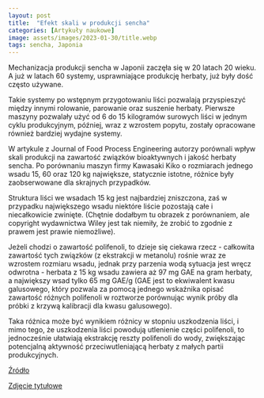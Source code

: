 ```yaml
---
layout: post
title:  "Efekt skali w produkcji sencha"
categories: [Artykuły naukowe]
image: assets/images/2023-01-30/title.webp
tags: sencha, Japonia
---
```

Mechanizacja produkcji sencha w Japonii zaczęła się w 20 latach 20 wieku. A już w latach 60 systemy, usprawniające produkcję herbaty, już były dość często używane.

Takie systemy po wstępnym przygotowaniu liści pozwalają przyspieszyć między innymi rolowanie, parowanie oraz suszenie herbaty. Pierwsze maszyny pozwalały użyć od 6 do 15 kilogramów surowych liści w jednym cyklu produkcyjnym, później, wraz z wzrostem popytu, zostały opracowane również bardziej wydajne systemy.

W artykule z Journal of Food Process Engineering autorzy porównali wpływ skali produkcji na zawartość związków bioaktywnych i jakość herbaty sencha. Po porównaniu maszyn firmy Kawasaki Kiko o rozmiarach jednego wsadu 15, 60 oraz 120 kg największe, statycznie istotne, różnice były zaobserwowane dla skrajnych przypadków. 

Struktura liści we wsadach 15 kg jest najbardziej zniszczona, zaś w przypadku największego wsadu niektóre liście pozostają całe i niecałkowicie zwinięte. (Chętnie dodałbym tu obrazek z porównaniem, ale copyright wydawnictwa Wiley jest tak niemiły, że zrobić to zgodnie z prawem jest prawie niemożliwe).

Jeżeli chodzi o zawartość polifenoli, to dzieje się ciekawa rzecz - całkowita zawartość tych związków (z ekstrakcji w metanolu) rośnie wraz ze wzrostem rozmiaru wsadu, jednak przy parzenia wodą sytuacja jest wręcz odwrotna - herbata z 15 kg wsadu zawiera aż 97 mg GAE na gram herbaty, a największy wsad tylko 65 mg GAE/g (GAE jest to ekwiwalent kwasu galusowego, który pozwala za pomocą jednego wskaźnika opisać zawartość różnych polifenoli w roztworze porównując wynik próby dla próbki z krzywą kalibracji dla kwasu galusowego).

Taka różnica może być wynikiem różnicy w stopniu uszkodzenia liści, i mimo tego, że uszkodzenia liści powodują utlenienie części polifenoli, to jednocześnie ułatwiają ekstrakcję reszty polifenoli do wody, zwiększając potencjalną aktywność przeciwutleniającą herbaty z małych partii produkcyjnych.



[Źródło](https://doi.org/10.1111/jfpe.14185)

[Zdjęcie tytułowe](https://www.theworldfolio.com/news/kawasaki-kiko-tea-ma/4516/)